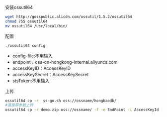 安装ossutil64
```bash
wget http://gosspublic.alicdn.com/ossutil/1.5.2/ossutil64
chmod 755 ossutil64
mv ossutil64 /usr/local/bin/
```

配置
```bash
./ossutil64 config
```
- config-file:不用输入
- endpoint：oss-cn-hongkong-internal.aliyuncs.com
- accessKeyID：AccessKeyID 
- accessKeySecret：AccessKeySecret
- stsToken:不用输入

上传
```bash
ossutil64 cp -r  ss-go.sh oss://ossname/hongbaodb/
#直接带参数上传
ossutil64 cp -r demo.zip oss://ossname/ -f -e EndPoint -i AccessKeyId -k AccessKeySecret
```
